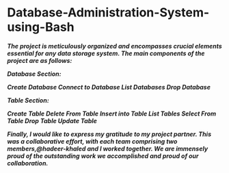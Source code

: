# Database-Administration-System-using-Bash

***The project is meticulously organized and encompasses crucial elements essential for any data storage system. The main components of the project are as follows:***

***Database Section:***

***Create Database
Connect to Database
List Databases
Drop Database***

***Table Section:***

***Create Table
Delete From Table
Insert into Table
List Tables
Select From Table
Drop Table
Update Table***


***Finally, I would like to express my gratitude to my project partner. This was a collaborative effort, with each team comprising two members,@hadeer-khaled and I worked together. We are immensely proud of the outstanding work we accomplished and proud of our collaboration.***
